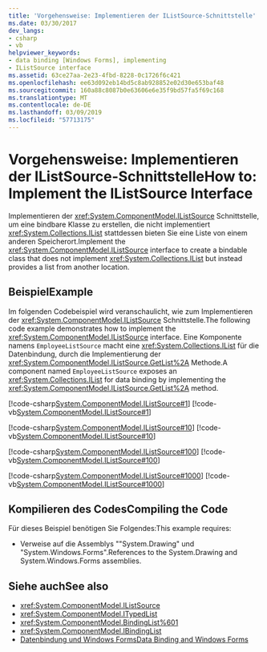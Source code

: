 ```yaml
---
title: 'Vorgehensweise: Implementieren der IListSource-Schnittstelle'
ms.date: 03/30/2017
dev_langs:
- csharp
- vb
helpviewer_keywords:
- data binding [Windows Forms], implementing
- IListSource interface
ms.assetid: 63ce27aa-2e23-4fbd-8228-0c1726f6c421
ms.openlocfilehash: ee63d092eb14bd5c8ab928852e02d30e653baf48
ms.sourcegitcommit: 160a88c8087b0e63606e6e35f9bd57fa5f69c168
ms.translationtype: MT
ms.contentlocale: de-DE
ms.lasthandoff: 03/09/2019
ms.locfileid: "57713175"
---
```

# <a name="how-to-implement-the-ilistsource-interface"></a><span data-ttu-id="26614-102">Vorgehensweise: Implementieren der IListSource-Schnittstelle</span><span class="sxs-lookup"><span data-stu-id="26614-102">How to: Implement the IListSource Interface</span></span>
<span data-ttu-id="26614-103">Implementieren der <xref:System.ComponentModel.IListSource> Schnittstelle, um eine bindbare Klasse zu erstellen, die nicht implementiert <xref:System.Collections.IList> stattdessen bieten Sie eine Liste von einem anderen Speicherort.</span><span class="sxs-lookup"><span data-stu-id="26614-103">Implement the <xref:System.ComponentModel.IListSource> interface to create a bindable class that does not implement <xref:System.Collections.IList> but instead provides a list from another location.</span></span>  
  
## <a name="example"></a><span data-ttu-id="26614-104">Beispiel</span><span class="sxs-lookup"><span data-stu-id="26614-104">Example</span></span>  
 <span data-ttu-id="26614-105">Im folgenden Codebeispiel wird veranschaulicht, wie zum Implementieren der <xref:System.ComponentModel.IListSource> Schnittstelle.</span><span class="sxs-lookup"><span data-stu-id="26614-105">The following code example demonstrates how to implement the <xref:System.ComponentModel.IListSource> interface.</span></span> <span data-ttu-id="26614-106">Eine Komponente namens `EmployeeListSource` macht eine <xref:System.Collections.IList> für die Datenbindung, durch die Implementierung der <xref:System.ComponentModel.IListSource.GetList%2A> Methode.</span><span class="sxs-lookup"><span data-stu-id="26614-106">A component named `EmployeeListSource` exposes an <xref:System.Collections.IList> for data binding by implementing the <xref:System.ComponentModel.IListSource.GetList%2A> method.</span></span>  
  
 [!code-csharp[System.ComponentModel.IListSource#1](~/samples/snippets/csharp/VS_Snippets_Winforms/System.ComponentModel.IListSource/CS/EmployeeListSource.cs#1)]
 [!code-vb[System.ComponentModel.IListSource#1](~/samples/snippets/visualbasic/VS_Snippets_Winforms/System.ComponentModel.IListSource/VB/EmployeeListSource.vb#1)]  
  
 [!code-csharp[System.ComponentModel.IListSource#10](~/samples/snippets/csharp/VS_Snippets_Winforms/System.ComponentModel.IListSource/CS/Employee.cs#10)]
 [!code-vb[System.ComponentModel.IListSource#10](~/samples/snippets/visualbasic/VS_Snippets_Winforms/System.ComponentModel.IListSource/VB/Employee.vb#10)]  
  
 [!code-csharp[System.ComponentModel.IListSource#100](~/samples/snippets/csharp/VS_Snippets_Winforms/System.ComponentModel.IListSource/CS/BusinessObjectBase.cs#100)]
 [!code-vb[System.ComponentModel.IListSource#100](~/samples/snippets/visualbasic/VS_Snippets_Winforms/System.ComponentModel.IListSource/VB/BusinessObjectBase.vb#100)]  
  
 [!code-csharp[System.ComponentModel.IListSource#1000](~/samples/snippets/csharp/VS_Snippets_Winforms/System.ComponentModel.IListSource/CS/Form1.cs#1000)]
 [!code-vb[System.ComponentModel.IListSource#1000](~/samples/snippets/visualbasic/VS_Snippets_Winforms/System.ComponentModel.IListSource/VB/Form1.vb#1000)]  
  
## <a name="compiling-the-code"></a><span data-ttu-id="26614-107">Kompilieren des Codes</span><span class="sxs-lookup"><span data-stu-id="26614-107">Compiling the Code</span></span>  
 <span data-ttu-id="26614-108">Für dieses Beispiel benötigen Sie Folgendes:</span><span class="sxs-lookup"><span data-stu-id="26614-108">This example requires:</span></span>  
  
-   <span data-ttu-id="26614-109">Verweise auf die Assemblys ""System.Drawing" und "System.Windows.Forms".</span><span class="sxs-lookup"><span data-stu-id="26614-109">References to the System.Drawing and System.Windows.Forms assemblies.</span></span>  
  
## <a name="see-also"></a><span data-ttu-id="26614-110">Siehe auch</span><span class="sxs-lookup"><span data-stu-id="26614-110">See also</span></span>
- <xref:System.ComponentModel.IListSource>
- <xref:System.ComponentModel.ITypedList>
- <xref:System.ComponentModel.BindingList%601>
- <xref:System.ComponentModel.IBindingList>
- [<span data-ttu-id="26614-111">Datenbindung und Windows Forms</span><span class="sxs-lookup"><span data-stu-id="26614-111">Data Binding and Windows Forms</span></span>](data-binding-and-windows-forms.md)
